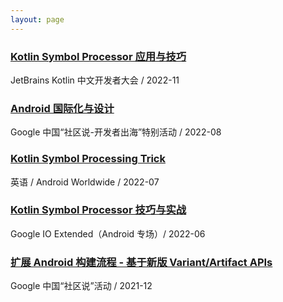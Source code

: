 ```yaml
---
layout: page
---
```


    
### [Kotlin Symbol Processor 应用与技巧](https://www.bilibili.com/video/BV1n3411o7bM/?share_source=copy_web&vd_source=9d2424d15cc388ad6e0a79bae33ceb9f)

JetBrains Kotlin 中文开发者大会 / 2022-11


### [Android 国际化与设计](https://www.bilibili.com/video/BV1ZP411L7QM/?t=7173)

Google 中国“社区说-开发者出海”特别活动 / 2022-08


### [Kotlin Symbol Processing Trick](https://www.youtube.com/watch?v=lXbtfwsFXqs)

英语 / Android Worldwide / 2022-07 
   

### [Kotlin Symbol Processor 技巧与实战](https://live.csdn.net/room/wl5875/N7AkbqPg)

Google IO Extended（Android 专场）/ 2022-06

    
### [扩展 Android 构建流程 - 基于新版 Variant/Artifact APIs](https://www.bilibili.com/video/BV1WP4y1G71h/?vd_source=7d02d0c6cd783fe64a99f3c7464fb242)

Google 中国“社区说”活动 / 2021-12